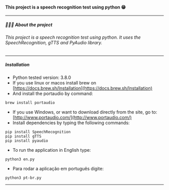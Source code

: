 

#### This project is a speech recognition test using python 😁
------------
##### 👨🏻‍💻 About the project
###### This project is a speech recognition test using python. It uses the SpeechRecognition, gTTS and PyAudio library.


------------
##### Installation


- Python tested version: 3.8.0
- If you use linux or macos install brew on [https://docs.brew.sh/Installation](https://docs.brew.sh/Installation)
- And install the portaudio by command:
```
brew install portaudio
```
- If you use Windows, or want to download directly from the site, go to:  [http://www.portaudio.com/](http://www.portaudio.com/)
- Install dependencies by typing the following commands:
```
pip install SpeechRecognition
pip install gTTS
pip install pyaudio
```
- To run the application in English type:
```
python3 en.py
```
- Para rodar a aplicação em português digite:
```
python3 pt-br.py
```
------------

